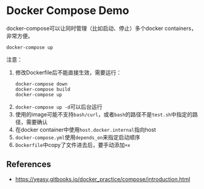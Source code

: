 Docker Compose Demo
===================

docker-compose可以让同时管理（比如启动、停止）多个docker containers，非常方便。

```
docker-compose up
```

注意：
1. 修改Dockerfile后不能直接生效，需要运行：
    ```
    docker-compose down
    docker-compose build
    docker-compose up
    ```
2. `docker-compose up -d`可以后台运行
3. 使用的image可能不支持`bash/curl`，或者`bash`的路径不是`test.sh`中指定的路径，需要确认
4. 在docker container中使用`host.docker.internal`指向host
5. `docker-compose.yml`使用`depends_on`来指定启动顺序
6. `Dockerfile`中copy了文件进去后，要手动添加`+x`


References
----------

- https://yeasy.gitbooks.io/docker_practice/compose/introduction.html
